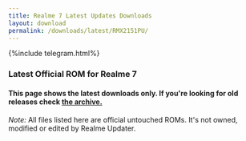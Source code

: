 ```yaml
---
title: Realme 7 Latest Updates Downloads
layout: download
permalink: /downloads/latest/RMX2151PU/
---
```

<script>
    $(document).ready(function () {
        loadLatest("RMX2151PU");
    });
</script>

{%include telegram.html%}

<div class="col-12 mx-auto">
    <h3 class="title bg-light p-2 rounded">Latest Official ROM for Realme 7</h3>
    <h4>This page shows the latest downloads only. If you're looking for old releases check
        <a href="/downloads/archive/RMX2151PU/">the archive.</a></h4>
    <p><i>Note: </i>All files listed here are official untouched ROMs.
        It's not owned, modified or edited by Realme Updater.</p>
    <div id="downloads">
    </div>
</div>